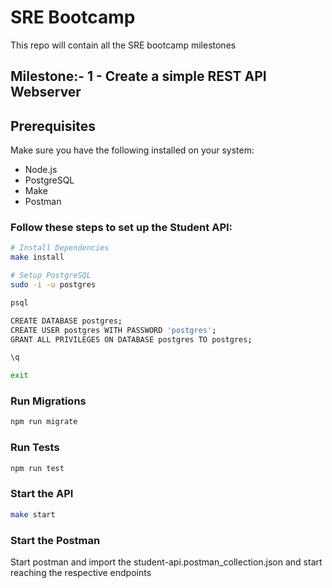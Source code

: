 
# SRE Bootcamp

This repo will contain all the SRE bootcamp milestones

## Milestone:-  1 - Create a simple REST API Webserver


## Prerequisites


Make sure you have the following installed on your system:

- Node.js
- PostgreSQL
- Make
- Postman

### Follow these steps to set up the Student API:

```bash
# Install Dependencies
make install

# Setup PostgreSQL
sudo -i -u postgres

psql

CREATE DATABASE postgres;
CREATE USER postgres WITH PASSWORD 'postgres';
GRANT ALL PRIVILEGES ON DATABASE postgres TO postgres;

\q

exit
```

### Run Migrations
```bash
npm run migrate
```

### Run Tests
```bash
npm run test
```

###  Start the API
```bash
make start
```
###  Start the Postman
Start postman and import the student-api.postman_collection.json and start reaching the respective endpoints
